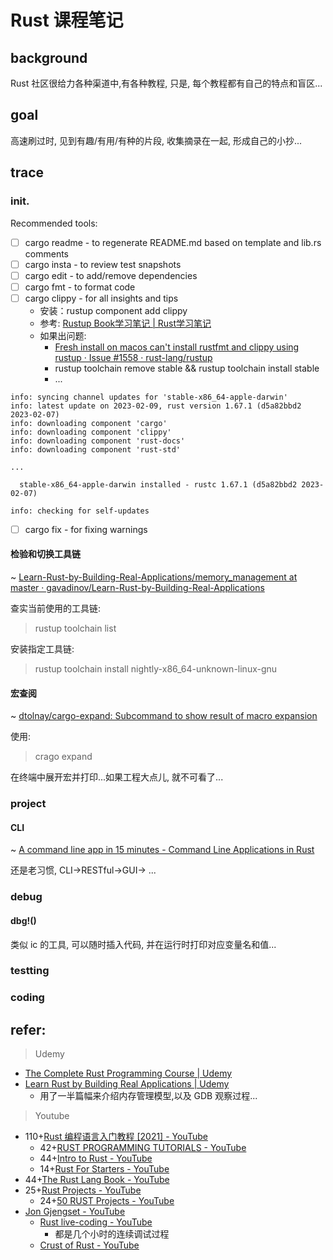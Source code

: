 # Rust 课程笔记

## background
Rust 社区很给力各种渠道中,有各种教程,
只是, 每个教程都有自己的特点和盲区...


## goal
高速刷过时, 见到有趣/有用/有种的片段, 收集摘录在一起, 形成自己的小抄...

## trace

### init.
Recommended tools:

- [ ] cargo readme - to regenerate README.md based on template and lib.rs comments
- [ ] cargo insta - to review test snapshots
- [ ] cargo edit - to add/remove dependencies
- [ ] cargo fmt - to format code
- [ ] cargo clippy - for all insights and tips
    - 安装：rustup component add clippy
    - 参考: [Rustup Book学习笔记 | Rust学习笔记](https://skyao.io/learning-rust/docs/build/rustup/rustup-book.html)
    - 如果出问题:
        - [Fresh install on macos can't install rustfmt and clippy using rustup · Issue #1558 · rust-lang/rustup](https://github.com/rust-lang/rustup/issues/1558)
        - rustup toolchain remove stable && rustup toolchain install stable
        - ...
```
info: syncing channel updates for 'stable-x86_64-apple-darwin'
info: latest update on 2023-02-09, rust version 1.67.1 (d5a82bbd2 2023-02-07)
info: downloading component 'cargo'
info: downloading component 'clippy'
info: downloading component 'rust-docs'
info: downloading component 'rust-std'

...

  stable-x86_64-apple-darwin installed - rustc 1.67.1 (d5a82bbd2 2023-02-07)

info: checking for self-updates
```
- [ ] cargo fix - for fixing warnings

#### 检验和切换工具链
~ [Learn\-Rust\-by\-Building\-Real\-Applications/memory\_management at master · gavadinov/Learn\-Rust\-by\-Building\-Real\-Applications](https://github.com/gavadinov/Learn-Rust-by-Building-Real-Applications/tree/master/memory_management)

查实当前使用的工具链:
> rustup toolchain list

安装指定工具链:

> rustup toolchain install nightly-x86_64-unknown-linux-gnu

#### 宏查阅
~ [dtolnay/cargo\-expand: Subcommand to show result of macro expansion](https://github.com/dtolnay/cargo-expand)

使用:

> crago expand

在终端中展开宏并打印...如果工程大点儿, 就不可看了...


### project

#### CLI
~ [A command line app in 15 minutes - Command Line Applications in Rust](https://rust-cli.github.io/book/tutorial/index.html)

还是老习惯, CLI->RESTful->GUI-> ...




### debug

#### dbg!()

类似 ic 的工具, 可以随时插入代码, 并在运行时打印对应变量名和值...


### testting

### coding


## refer:
> Udemy

- [The Complete Rust Programming Course \| Udemy](https://www.udemy.com/course/rust-programming-the-complete-guide/)
- [Learn Rust by Building Real Applications \| Udemy](https://www.udemy.com/course/rust-fundamentals/)
    - 用了一半篇幅来介绍内存管理模型,以及 GDB 观察过程...


> Youtube

- 110+[Rust 编程语言入门教程 \[2021\] \- YouTube](https://www.youtube.com/playlist?list=PL3azK8C0kje1DUJbaOqce19j3R_-tIc4_)
    - 42+[RUST PROGRAMMING TUTORIALS \- YouTube](https://www.youtube.com/playlist?list=PLVvjrrRCBy2JSHf9tGxGKJ-bYAN_uDCUL)
    - 44+[Intro to Rust \- YouTube](https://www.youtube.com/playlist?list=PLJbE2Yu2zumDF6BX6_RdPisRVHgzV02NW)
    - 14+[Rust For Starters \- YouTube](https://www.youtube.com/playlist?list=PLKkEWK6xRmes17LQUEA5bNjYISuCEOTXx)
- 44+[The Rust Lang Book \- YouTube](https://www.youtube.com/playlist?list=PLai5B987bZ9CoVR-QEIN9foz4QCJ0H2Y8)
- 25+[Rust Projects \- YouTube](https://www.youtube.com/playlist?list=PLJbE2Yu2zumDD5vy2BuSHvFZU0a6RDmgb)
    - 24+[50 RUST Projects \- YouTube](https://www.youtube.com/playlist?list=PL5dTjWUk_cPYuhHm9_QImW7_u4lr5d6zO)
- [Jon Gjengset \- YouTube](https://www.youtube.com/@jonhoo)
    - [Rust live\-coding \- YouTube](https://www.youtube.com/playlist?list=PLqbS7AVVErFgY2faCIYjJZv_RluGkTlKt)
        - 都是几个小时的连续调试过程
    - [Crust of Rust \- YouTube](https://www.youtube.com/playlist?list=PLqbS7AVVErFiWDOAVrPt7aYmnuuOLYvOa)

